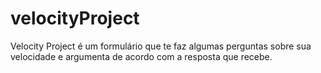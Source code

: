 # velocityProject
Velocity Project é um formulário que te faz algumas perguntas sobre sua velocidade e argumenta de acordo com a resposta que recebe. 
